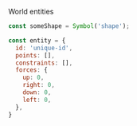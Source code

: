 World entities

```javascript
const someShape = Symbol('shape');

const entity = {
  id: 'unique-id',
  points: [],
  constraints: [],
  forces: {
    up: 0,
    right: 0,
    down: 0,
    left: 0,
  },
}
```
